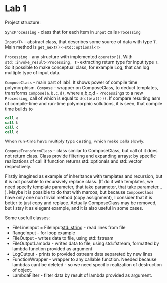 # Lab 1
Project structure:

`SyncProcessing` - class that for each item in `Input` calls `Processing`

 `Input<T>` - abstract class, that describes some source of data with type `T`. Main method is `get_next()->std::optional<T>`


`Processing` - any structure with implemented `operator()`. With ` std::invoke_result<Processing, T>` extracting return type for input type `T`. So it possible to make conceptual class, for example Log, that can log multiple type of input data.

`ComposeClass` - main part of lab1. It shows power of compile time polymorphism. `Compose` - wrapper on ComposeClass, to deduct templates, transforms `Compose(a,b,c,d)`, where a,b,c,d - `Processing`s to a new `Processing`, call of which is equal to `d(c(b(a())))`. If compare resulting asm of compile-time and run-time polymorphic sollutions, it is seen, that compile time builds to 
```asm 
call a
call b
call c
call d
```
When run-time have multiply type casting, which make calls slowly. 

`ComposeTransformClass` - class similar to ComposeClass, but call of it does not return class. Class provide filtering and expanding arrays: by specific realizations of call if function returns std::optionals and std::vector respectively.

Firstly imagined as example of inheritance with templates and recursion, but it is not possible to recursively replace class. (If do it with templates, we need specify template parameter, that take parameter, that take parameter... ). Maybe it is possible to do that with marcos, but because `ComposeClass` have only one non trivial method (copy assignment), I consider that it is better to just copy and replace. Actually ComposeClass may be removed, but I stay it as elegant example, and it is also useful in some cases.


Some usefull classes:
- FileLineInput = FileInput<std::string> - read lines from file
- RangeInput<T> - for loop example
- FileOutput<T> - writes data to file, using std::fstream
- FileOutputLambda<T> - writes data to file, using std::fstream, formatted by lambda function provided as argument
- LogOutput - prints to provided ostream data separeted by new lines
- FunctionWrapper - wrapper to any callable function. Needed because lambdas cant be deleted - so we need specific realization of destruction of object.
- LambdaFilter - filter data by result of lambda provided as argument.